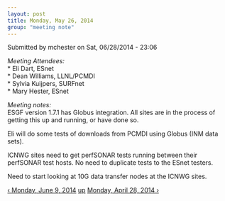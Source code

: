 ```yaml
---
layout: post
title: Monday, May 26, 2014 
group: "meeting note"
---
```


<div id="content" class="column">
    <div class="section">
        <a id="main-content"></a>
        <div class="region region-content">
            <div id="block-system-main" class="block block-system">
                <div class="content">
                    <div id="node-28" class="node node-book node-full clearfix" about="/content/monday-may-26-2014" typeof="sioc:Item foaf:Document">
                        <span property="dc:title" content="Monday, May 26, 2014" class="rdf-meta element-hidden"></span><span property="sioc:num_replies" content="0" datatype="xsd:integer" class="rdf-meta element-hidden"></span>
                        <div class="meta submitted">
                            <span property="dc:date dc:created" content="2014-06-28T23:06:05-07:00" datatype="xsd:dateTime" rel="sioc:has_creator">Submitted by <span class="username" xml:lang="" about="/users/mchester" typeof="sioc:UserAccount" property="foaf:name" datatype="">mchester</span> on Sat, 06/28/2014 - 23:06</span>    
                        </div>
                        <div class="content clearfix">
                            <div class="field field-name-body field-type-text-with-summary field-label-hidden">
                                <div class="field-items">
                                    <div class="field-item even" property="content:encoded">
                                        <p><em>Meeting Attendees:</em><br>
                                            * Eli Dart, ESnet<br>
                                            * Dean Williams, LLNL/PCMDI<br>
                                            * Sylvia Kuijpers, SURFnet<br>
                                            * Mary Hester, ESnet
                                        </p>
                                        <p><em>Meeting notes: </em><br>
                                            ESGF version 1.7.1 has Globus integration.  All sites are in the process of getting this up and running, or have done so.
                                        </p>
                                        <p>Eli will do some tests of downloads from PCMDI using Globus (INM data sets).</p>
                                        <p>ICNWG sites need to get perfSONAR tests running between their perfSONAR test hosts.  No need to duplicate tests to the ESnet testers.</p>
                                        <p>Need to start looking at 10G data transfer nodes at the ICNWG sites.</p>
                                    </div>
                                </div>
                            </div>
                            <div id="book-navigation-14" class="book-navigation">
                                <div class="page-links clearfix">
                                    <a href="{{site.baseurl}}/monday-june-9-2014" class="page-previous" title="Go to previous page">‹ Monday, June 9, 2014</a>
                                    <a href="{{site.baseurl}}/meeting-notes" class="page-up" title="Go to parent page">up</a>
                                    <a href="{{site.baseurl}}/monday-april-28-2014" class="page-next" title="Go to next page">Monday, April 28, 2014 ›</a>
                                </div>
                            </div>
                        </div>
                    </div>
                </div>
            </div>
        </div>
    </div>
</div>
